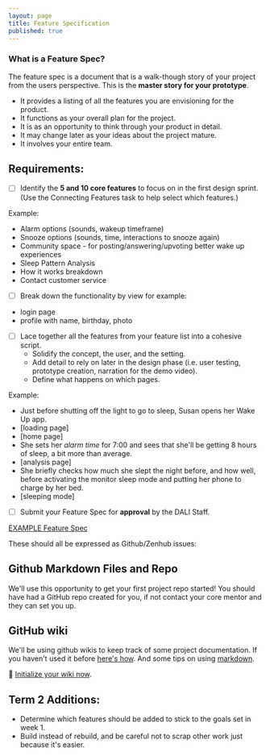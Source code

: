 ```yaml
---
layout: page
title: Feature Specification
published: true
---
```



### What is a Feature Spec?
The feature spec is a document that is a walk-though story of your project from the users perspective. This is the **master story for your prototype**.
  * It provides a listing of all the features you are envisioning for the product.
  * It functions as your overall plan for the project.
  * It is as an opportunity to think through your product in detail.
  * It may change later as your ideas about the project mature.
  * It involves your entire team.

## Requirements:

* [ ] Identify the **5 and 10 core features** to focus on in the first design sprint. (Use the Connecting Features task to help select which features.)

Example:
* Alarm options (sounds, wakeup timeframe)
* Snooze options (sounds, time, interactions to snooze again)
* Community space - for posting/answering/upvoting better wake up experiences
* Sleep Pattern Analysis
* How it works breakdown
* Contact customer service


* [ ] Break down the functionality by view for example:
* login page
* profile with name, birthday, photo

* [ ] Lace together all the features from your feature list into a cohesive script.
  * Solidify the concept, the user, and the setting.
  * Add detail to rely on later in the design phase (i.e. user testing, prototype creation, narration for the demo video).
  * Define what happens on which pages.

Example:
* Just before shutting off the light to go to sleep, Susan opens her Wake Up app.
* [loading page]
* [home page]
* She sets her *alarm time* for 7:00 and sees that she'll be getting 8 hours of sleep, a bit more than average.
* [analysis page]
* She briefly checks how much she slept the night before, and how well, before activating the monitor sleep mode and putting her phone to charge by her bed.
* [sleeping mode]



* [ ] Submit your Feature Spec for **approval** by the DALI Staff.



[EXAMPLE Feature Spec ](https://docs.google.com/document/d/1pWNzAXyMH1gEyB6JDcAEkzpnNypdZPcqe3v6B2Uov7w)


These should all be expressed as Github/Zenhub issues:

## Github Markdown Files and Repo

We'll use this opportunity to get your first project repo started! You should have had a GitHub repo created for you, if not contact your core mentor and they can set you up.

## GitHub wiki

We'll be using github wikis to keep track of some project documentation. If you haven't used it before [here's how](https://help.github.com/articles/about-github-wikis/). And some tips on using [markdown](https://guides.github.com/features/mastering-markdown/).

🚀 [Initialize your wiki now](https://help.github.com/articles/about-github-wikis/).




## Term 2 Additions:

* Determine which features should be added to stick to the goals set in week 1.
* Build instead of rebuild, and be careful not to scrap other work just because it's easier.
